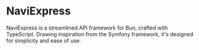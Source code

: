 # NaviExpress
NaviExpress is a streamlined API framework for Bun, crafted with TypeScript. Drawing inspiration from the Symfony framework, it's designed for simplicity and ease of use.

